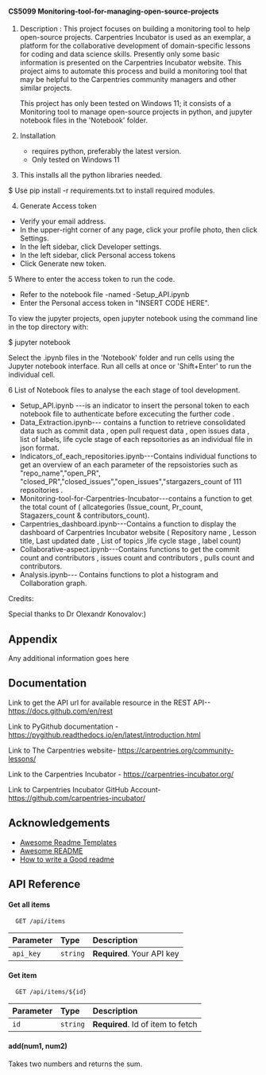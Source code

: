 
####  CS5099 Monitoring-tool-for-managing-open-source-projects



1. Description : This project focuses on building a monitoring tool to help open-source projects. Carpentries Incubator is used as an exemplar, a platform for the 
   collaborative development of domain-specific lessons for coding and data science skills. Presently only some basic information is presented on the Carpentries 
   Incubator website. This project aims to automate this process and build a monitoring tool that may be helpful to the Carpentries community managers and other 
   similar projects.
    
   This project has only been tested on Windows 11; it consists of a Monitoring tool to manage open-source projects in python, and jupyter notebook files in 
   the 'Notebook' folder.
   
2. Installation
   - requires python, preferably the latest version.
   - Only tested on Windows 11

 3. This installs all the python libraries needed.
    
   $ Use pip install -r requirements.txt to install required modules.

 4. Generate Access token
   - Verify your email address.
   - In the upper-right corner of any page, click your profile photo, then click Settings.
   - In the left sidebar, click Developer settings.
   - In the left sidebar, click Personal access tokens
   - Click Generate new token.

  5 Where to enter the access token to run the code.
   - Refer to the notebook file -named -Setup_API.ipynb
   - Enter the Personal access token in  "INSERT CODE HERE".

   To view the jupyter projects, open jupyter notebook using the command line in the top directory with:
   
   $ jupyter notebook

   Select the .ipynb files in the 'Notebook' folder and run cells using the Jupyter notebook interface. Run all cells at once or 'Shift+Enter' to run the individual      cell.

  6 List of Notebook files to analyse the each stage of tool development.
   - Setup_API.ipynb ---is an indicator to insert the personal token to each notebook file to authenticate before excecuting the further code .
   - Data_Extraction.ipynb--- contains a function to retrieve consolidated data such as commit data , open pull request data , open issues data , list of labels, life      cycle stage of each repsoitories as an individual file in json format.
   - Indicators_of_each_repositories.ipynb---Contains individual functions to get an overview of an each parameter of the repsoistories such as "repo_name","open_PR",      "closed_PR","closed_issues","open_issues","stargazers_count of 111 repsoitories .
   - Monitoring-tool-for-Carpentries-Incubator---contains a function to get the total count of ( allcategories (Issue_count, Pr_count, Stagazers_count &                    contributors_count).
   - Carpentries_dashboard.ipynb---Contains a function to display the dashboard of Carpentries Incubator website ( Repository name , Lesson title, Last updated date ,      List of topics ,life cycle stage , label count)
   - Collaborative-aspect.ipynb---Contains functions to get the commit count and contributors , issues count and contributors , pulls count and contributors.
   - Analysis.ipynb--- Contains functions to plot a histogram and Collaboration graph.
   
   Credits:

  Special thanks to Dr Olexandr Konovalov:)

## Appendix

Any additional information goes here


## Documentation

Link to get the API url for available resource in the REST API-- https://docs.github.com/en/rest

Link to PyGithub documentation - https://pygithub.readthedocs.io/en/latest/introduction.html

Link to The Carpentries website- https://carpentries.org/community-lessons/

Link to the Carpentries Incubator - https://carpentries-incubator.org/

Link to Carpentries Incubator GitHub Account- https://github.com/carpentries-incubator/

## Acknowledgements

 - [Awesome Readme Templates](https://awesomeopensource.com/project/elangosundar/awesome-README-templates)
 - [Awesome README](https://github.com/matiassingers/awesome-readme)
 - [How to write a Good readme](https://bulldogjob.com/news/449-how-to-write-a-good-readme-for-your-github-project)


## API Reference

#### Get all items

```http
  GET /api/items
```

| Parameter | Type     | Description                |
| :-------- | :------- | :------------------------- |
| `api_key` | `string` | **Required**. Your API key |

#### Get item

```http
  GET /api/items/${id}
```

| Parameter | Type     | Description                       |
| :-------- | :------- | :-------------------------------- |
| `id`      | `string` | **Required**. Id of item to fetch |

#### add(num1, num2)

Takes two numbers and returns the sum.

